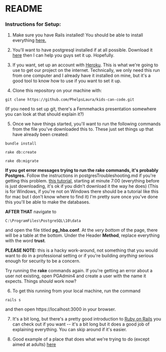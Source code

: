 # README

### Instructions for Setup:

1. Make sure you have Rails installed! You should be able to install everything [here.](http://railsinstaller.org/en)

2. You'll want to have postgresql installed if at all possible. Download it [here](https://www.postgresql.org/download/) then I can help you guys set it up. Hopefully.

3. If you want, set up an account with [Heroku](https://devcenter.heroku.com). This is what we're going to use to get our project on the internet. Technically, we only need this run from one computer and I already have it installed on mine, but it's a good tool to know how to use if you want to set it up.

4. Clone this repository on your machine with:

```
git clone https://github.com/PhelpsLaura/kids-can-code.git
```
(If you need to set up git, there's a Femmehacks presentation somewhere you can look at that should explain it?)

5. Once we have things started, you'll want to run the following commands from the file you've downloaded this to. These just set things up that have already been created:

```
bundle install

rake db:create

rake db:migrate
```
**If you get error messages trying to run the rake commands, it's probably Postgres.** Follow the instructions in postgresTroubleshooting.md if you're getting this problem. [this tutorial](https://www.youtube.com/watch?v=e1MwsT5FJRQ), starting at minute 7:00 (everything before is just downloading, it's ok if you didn't download it the way he does) (This is for Windows, if you're not on Windows there should be a tutorial like this for mac but I don't know where to find it) I'm pretty sure once you've done this you'll be able to make the databases.

**AFTER THAT** navigate to
```
C:\ProgramFiles\PostgreSQL\10\data
```
and open the file titled **pg_hba.conf**. At the *very bottom* of the page, there will be a table at the bottom. Under the Header **Method**, replace everything with the word **trust**.

**PLEASE NOTE:** this is a hacky work-around, not something that you would want to do in a professional setting or if you're building *anything* serious enough for security to be a concern.

Try running the **rake** commands again. If you're getting an error about a user not existing, open PGAdmin4 and create a user with the name it expects. Things *should* work now?

6. To get this running from your local machine, run the command

```
rails s
```

and then open https://localhost:3000 in your browser.

7. It's a bit long, but there's a pretty good introduction to [Ruby on Rails](https://www.youtube.com/watch?v=pPy0GQJLZUM) you can check out if you want -- it's a bit long but it does a good job of explaining everything. You can skip around if it's easier.

8. Good example of a place that does what we're trying to do (except aimed at adults) [here](https://www.freecodecamp.org/)
